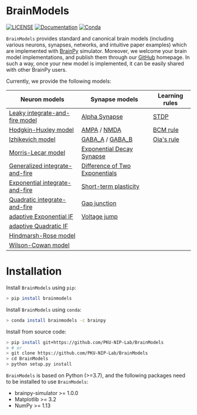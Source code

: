 # BrainModels

[![LICENSE](https://anaconda.org/brainpy/brainpy/badges/license.svg)](https://github.com/PKU-NIP-Lab/BrainPy-Models)    [![Documentation](https://readthedocs.org/projects/brainpy/badge/?version=latest)](https://brainpy-models.readthedocs.io/en/latest/)     [![Conda](https://anaconda.org/brainpy/bpmodels/badges/version.svg)](https://anaconda.org/brainpy/bpmodels) 



``BrainModels`` provides standard and canonical brain models (including various neurons, synapses, networks, and intuitive paper examples) which are implemented with [BrainPy](https://brainpy.readthedocs.io/) simulator. Moreover, we welcome your brain model implementations, and publish them
through our [GitHub](https://github.com/PKU-NIP-Lab/BrainModels) homepage. In such a way, once your new model is implemented, it can be easily shared with other BrainPy users.

Currently, we provide the following models:


| Neuron models                                                | Synapse models                                               | Learning rules                                               |
| ------------------------------------------------------------ | ------------------------------------------------------------ | ------------------------------------------------------------ |
| [Leaky integrate-and-fire model](https://brainpy-models.readthedocs.io/en/latest/apis/_autosummary/bpmodels.neurons.get_LIF.html) | [Alpha Synapse](https://brainpy-models.readthedocs.io/en/latest/apis/_autosummary/bpmodels.synapses.get_alpha.html) | [STDP](https://brainpy-models.readthedocs.io/en/latest/apis/_autosummary/bpmodels.learning_rules.get_STDP1.html) |
| [Hodgkin-Huxley model](https://brainpy-models.readthedocs.io/en/latest/apis/_autosummary/bpmodels.neurons.get_HH.html) | [AMPA](https://brainpy-models.readthedocs.io/en/latest/apis/_autosummary/bpmodels.synapses.get_AMPA1.html) / [NMDA](https://brainpy-models.readthedocs.io/en/latest/apis/_autosummary/bpmodels.synapses.get_NMDA.html) | [BCM rule](https://brainpy-models.readthedocs.io/en/latest/apis/_autosummary/bpmodels.learning_rules.get_BCM.html) |
| [Izhikevich model](https://brainpy-models.readthedocs.io/en/latest/apis/_autosummary/bpmodels.neurons.get_Izhikevich.html) | [GABA_A](https://brainpy-models.readthedocs.io/en/latest/apis/_autosummary/bpmodels.synapses.get_GABAa1.html) / [GABA_B](https://brainpy-models.readthedocs.io/en/latest/apis/_autosummary/bpmodels.synapses.get_GABAb1.html) | [Oja\'s rule](https://brainpy-models.readthedocs.io/en/latest/apis/_autosummary/bpmodels.learning_rules.get_Oja.html) |
| [Morris-Lecar model](https://brainpy-models.readthedocs.io/en/latest/apis/_autosummary/bpmodels.neurons.get_MorrisLecar.html) | [Exponential Decay Synapse](https://brainpy-models.readthedocs.io/en/latest/apis/_autosummary/bpmodels.synapses.get_exponential.html) |                                                              |
| [Generalized integrate-and-fire](https://brainpy-models.readthedocs.io/en/latest/apis/_autosummary/bpmodels.neurons.get_GeneralizedIF.html) | [Difference of Two Exponentials](https://brainpy-models.readthedocs.io/en/latest/apis/_autosummary/bpmodels.synapses.get_two_exponentials.html) |                                                              |
| [Exponential integrate-and-fire](https://brainpy-models.readthedocs.io/en/latest/apis/_autosummary/bpmodels.neurons.get_ExpIF.html) | [Short-term plasticity](https://brainpy-models.readthedocs.io/en/latest/apis/_autosummary/bpmodels.synapses.get_STP.html) |                                                              |
| [Quadratic integrate-and-fire](https://brainpy-models.readthedocs.io/en/latest/apis/_autosummary/bpmodels.neurons.get_QuaIF.html) | [Gap junction](https://brainpy-models.readthedocs.io/en/latest/apis/_autosummary/bpmodels.synapses.get_gap_junction.html) |                                                              |
| [adaptive Exponential IF](https://brainpy-models.readthedocs.io/en/latest/apis/_autosummary/bpmodels.neurons.get_AdExIF.html) | [Voltage jump](https://brainpy-models.readthedocs.io/en/latest/apis/_autosummary/bpmodels.synapses.get_voltage_jump.html) |                                                              |
| [adaptive Quadratic IF](https://brainpy-models.readthedocs.io/en/latest/apis/_autosummary/bpmodels.neurons.get_AdQuaIF.html) |                                                              |                                                              |
| [Hindmarsh-Rose model](https://brainpy-models.readthedocs.io/en/latest/apis/_autosummary/bpmodels.neurons.get_HindmarshRose.html) |                                                              |                                                              |
| [Wilson-Cowan model](https://brainpy-models.readthedocs.io/en/latest/apis/_autosummary/bpmodels.neurons.get_WilsonCowan.html) |                                                              |                                                              |



# Installation

Install `BrainModels` using `pip`:

```bash
> pip install brainmodels
```

Install ``BrainModels`` using ``conda``:

```bash
> conda install brainmodels -c brainpy 
```

Install from source code:

```bash
> pip install git+https://github.com/PKU-NIP-Lab/BrainModels
> # or
> git clone https://github.com/PKU-NIP-Lab/BrainModels
> cd BrainModels
> python setup.py install
```

``BrainModels`` is based on Python (>=3.7), and the following packages need to be installed to use `BrainModels`:

-   brainpy-simulator >= 1.0.0
-   Matplotlib >= 3.2
-   NumPy >= 1.13


